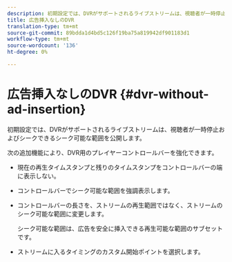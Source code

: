 ```yaml
---
description: 初期設定では、DVRがサポートされるライブストリームは、視聴者が一時停止およびシークできるシーク可能な範囲を公開します。
title: 広告挿入なしのDVR
translation-type: tm+mt
source-git-commit: 89bdda1d4bd5c126f19ba75a819942df901183d1
workflow-type: tm+mt
source-wordcount: '136'
ht-degree: 0%

---
```



# 広告挿入なしのDVR {#dvr-without-ad-insertion}

初期設定では、DVRがサポートされるライブストリームは、視聴者が一時停止およびシークできるシーク可能な範囲を公開します。

次の追加機能により、DVR用のプレイヤーコントロールバーを強化できます。

* 現在の再生タイムスタンプと残りのタイムスタンプをコントロールバーの端に表示しない。
* コントロールバーでシーク可能な範囲を強調表示します。
* コントロールバーの長さを、ストリームの再生範囲ではなく、ストリームのシーク可能な範囲に変更します。

   シーク可能な範囲は、広告を安全に挿入できる再生可能な範囲のサブセットです。
* ストリームに入るタイミングのカスタム開始ポイントを選択します。